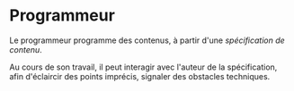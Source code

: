 # Programmeur
Le programmeur programme des contenus, à partir d'une *spécification de contenu*. 

Au cours de son travail, il peut interagir avec l'auteur de la spécification, afin d'éclaircir des points imprécis, 
signaler des obstacles techniques.
